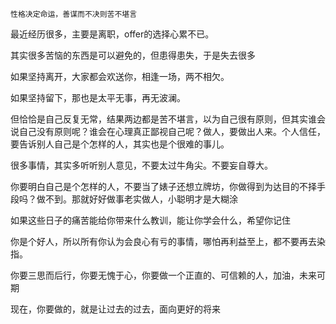 ```
性格决定命运，善谋而不决则苦不堪言
```

最近经历很多，主要是离职，offer的选择心累不已。

其实很多苦恼的东西是可以避免的，但患得患失，于是失去很多

如果坚持离开，大家都会欢送你，相逢一场，两不相欠。

如果坚持留下，那也是太平无事，再无波澜。

但恰恰是自己反复无常，结果两边都是苦不堪言，以为自己很有原则，但其实谁会说自己没有原则呢？谁会在心理真正鄙视自己呢？做人，要做出人来。个人信任，要告诉别人自己是个怎样的人，其实也是个很难的事儿。

很多事情，其实多听听别人意见，不要太过牛角尖。不要妄自尊大。

你要明白自己是个怎样的人，不要当了婊子还想立牌坊，你做得到为达目的不择手段吗？做不到。那就好好做事老实做人，小聪明才是大糊涂

如果这些日子的痛苦能给你带来什么教训，能让你学会什么，希望你记住

你是个好人，所以所有你认为会良心有亏的事情，哪怕再利益至上，都不要再去染指。

你要三思而后行，你要无愧于心，你要做一个正直的、可信赖的人，加油，未来可期

现在，你要做的，就是让过去的过去，面向更好的将来

